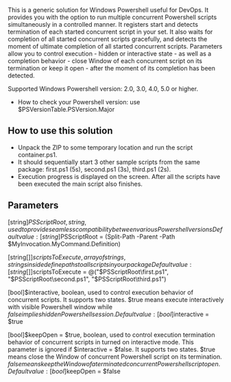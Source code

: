 This is a generic solution for Windows Powershell useful for DevOps. It provides you with the option to run multiple concurrent Powershell scripts simultaneously in a controlled manner.
It registers start and detects termination of each started concurrent script in your set. It also waits for completion of all started concurrent scripts gracefully, 
and detects the moment of ultimate completion of all started concurrent scripts. Parameters allow you to control execution - hidden or interactive state - as well
as a completion behavior - close Window of each concurrent script on its termination or keep it open - after the moment of its completion has been detected.

Supported Windows Powershell version: 2.0, 3.0, 4.0, 5.0 or higher.
- How to check your Powershell version: use $PSVersionTable.PSVersion.Major

How to use this solution
------------------------
- Unpack the ZIP to some temporary location and run the script container.ps1.
- It should sequentially start 3 other sample scripts from the same package: first.ps1 (5s), second.ps1 (3s), third.ps1 (2s).
- Execution progress is displayed on the screen. After all the scripts have been executed the main script also finishes.

Parameters
----------
[string]$PSScriptRoot, string, used to provide seamless compatibility between various Powershell versions
  Default value: [string]$PSScriptRoot = (Split-Path -Parent -Path $MyInvocation.MyCommand.Definition)

[string[]]$scriptsToExecute, array of strings, strings inside define paths to all scripts in your package
  Default value: [string[]]$scriptsToExecute = @("$PSScriptRoot\first.ps1", "$PSScriptRoot\second.ps1", "$PSScriptRoot\third.ps1")

[bool]$interactive, boolean, used to control execution behavior of concurrent scripts. 
It supports two states. $true means execute interactively with visible Powershell window while $false implies hidden Powershell session.
  Default value: [bool]$interactive = $true

[bool]$keepOpen = $true, boolean, used to control execution termination behavior of concurrent scripts in turned on interactive mode. This parameter is ignored if $interactive = $false.
It supports two states. $true means close the Window of concurrent Powershell script on its termination. $false means keep the Window of a terminated concurrent Powershell script open.
  Default value: [bool]$keepOpen = $false
